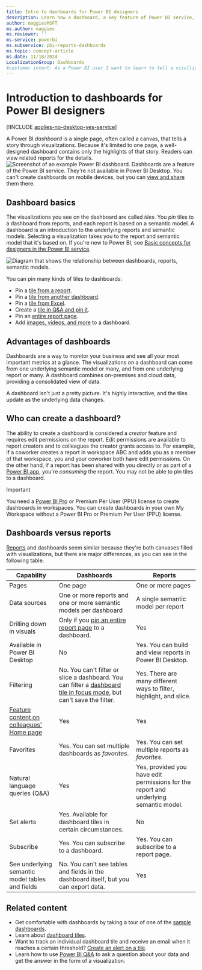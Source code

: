 ```yaml
---
title: Intro to dashboards for Power BI designers
description: Learn how a dashboard, a key feature of Power BI service, tells a story through visualizations on a single page.
author: maggiesMSFT
ms.author: maggies
ms.reviewer: ''
ms.service: powerbi
ms.subservice: pbi-reports-dashboards
ms.topic: concept-article
ms.date: 11/18/2024
LocalizationGroup: Dashboards
#customer intent: As a Power BI user I want to learn to tell a visullization story using dashboards.
---
```

# Introduction to dashboards for Power BI designers

[!INCLUDE [applies-no-desktop-yes-service](../includes/applies-no-desktop-yes-service.md)]

A Power BI *dashboard* is a single page, often called a canvas, that tells a story through visualizations. Because it's limited to one page, a well-designed dashboard contains only the highlights of that story. Readers can view related reports for the details.
![Screenshot of an example Power BI dashboard.](media/service-dashboards/power-bi-dashboard2.png)
Dashboards are a feature of the Power BI service. They're not available in Power BI Desktop. You can't create dashboards on mobile devices, but you can [view and share](../consumer/mobile/mobile-apps-view-dashboard.md) them there.

## Dashboard basics

The visualizations you see on the dashboard are called *tiles*. You *pin* tiles to a dashboard from reports, and each report is based on a semantic model. A dashboard is an introduction to the underlying reports and semantic models. Selecting a visualization takes you to the report and semantic model that it's based on. If you're new to Power BI, see [Basic concepts for designers in the Power BI service](../fundamentals/service-basic-concepts.md).

![Diagram that shows the relationship between dashboards, reports, semantic models.](media/service-dashboards/power-bi-diagram.png)

You can pin many kinds of tiles to dashboards:

- Pin a [tile from a report](service-dashboard-create.md).
- Pin a [tile from another dashboard](service-pin-tile-to-another-dashboard.md).
- Pin a [tile from Excel](service-dashboard-pin-tile-from-excel.md).
- Create a [tile in Q&A and pin it](service-dashboard-pin-tile-from-q-and-a.md).
- Pin an [entire report page](service-dashboard-pin-live-tile-from-report.md).
- Add [images, videos, and more](service-dashboard-add-widget.md) to a dashboard.

## Advantages of dashboards

Dashboards are a way to monitor your business and see all your most important metrics at a glance. The visualizations on a dashboard can come from one underlying semantic model or many, and from one underlying report or many. A dashboard combines on-premises and cloud data, providing a consolidated view of data.

A dashboard isn't just a pretty picture. It's highly interactive, and the tiles update as the underlying data changes.

## Who can create a dashboard?

The ability to create a dashboard is considered a *creator* feature and requires edit permissions on the report. Edit permissions are available to report creators and to colleagues the creator grants access to. For example, if a coworker creates a report in workspace ABC and adds you as a member of that workspace, you and your coworker both have edit permissions. On the other hand, if a report has been shared with you directly or as part of a [Power BI app](../collaborate-share/service-create-distribute-apps.md), you're *consuming* the report. You may not be able to pin tiles to a dashboard.

> [!IMPORTANT]
> You need a [Power BI Pro](../fundamentals/service-features-license-type.md) or Premium Per User (PPU) license to create dashboards in workspaces. You can create dashboards in your own My Workspace without a Power BI Pro or Premium Per User (PPU) license.

## Dashboards versus reports


[Reports](../consumer/end-user-reports.md) and dashboards seem similar because they're both canvases filled with visualizations, but there are major differences, as you can see in the following table.

| **Capability** | **Dashboards** | **Reports** |
| --- | --- | --- |
| Pages | One page | One or more pages |
| Data sources | One or more reports and one or more semantic models per dashboard | A single semantic model per report |
| Drilling down in visuals | Only if you [pin an entire report page](service-dashboard-pin-live-tile-from-report.md) to a dashboard. | Yes |
| Available in Power BI Desktop | No | Yes. You can build and view reports in Power BI Desktop. |
| Filtering | No. You can't filter or slice a dashboard. You can filter a [dashboard tile in focus mode](../consumer/end-user-focus.md#work-in-focus-mode), but can't save the filter. | Yes. There are many different ways to filter, highlight, and slice. |
| [Feature content on colleagues' Home page](../collaborate-share/service-featured-content.md#feature-a-dashboard-or-report)  | Yes | Yes |
| Favorites | Yes. You can set multiple dashboards as *favorites*. | Yes. You can set multiple reports as *favorites*. |
| Natural language queries (Q&A) | Yes | Yes, provided you have edit permissions for the report and underlying semantic model. |
| Set alerts | Yes. Available for dashboard tiles in certain circumstances. | No |
| Subscribe | Yes. You can subscribe to a dashboard. | Yes. You can subscribe to a report page. |
| See underlying semantic model tables and fields | No. You can't see tables and fields in the dashboard itself, but you can export data. | Yes |

## Related content

- Get comfortable with dashboards by taking a tour of one of the [sample dashboards](sample-tutorial-connect-to-the-samples.md).
- Learn about [dashboard tiles](service-dashboard-tiles.md).
- Want to track an individual dashboard tile and receive an email when it reaches a certain threshold? [Create an alert on a tile](service-set-data-alerts.md).
- Learn how to use [Power BI Q&A](power-bi-tutorial-q-and-a.md) to ask a question about your data and get the answer in the form of a visualization.
